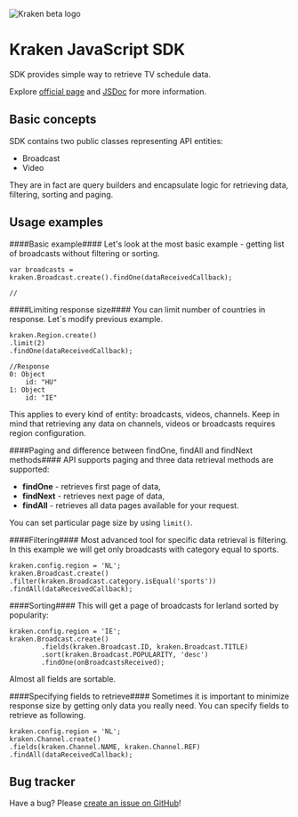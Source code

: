 ![Kraken beta logo](https://github.com/LibertyGlobal/Kraken-SDK/blob/master/doc/img/logo-kraken.png?raw=true)

Kraken JavaScript SDK
=====================

SDK provides simple way to retrieve TV schedule data.

Explore [official page](http://appdev.io) and [JSDoc](http://htmlpreview.github.io/?http://raw.github.com/LibertyGlobal/Kraken-SDK/master/doc/index.html) for more information.


Basic concepts
--------------

SDK contains two public classes representing API entities:

* Broadcast
* Video

They are in fact are query builders and encapsulate logic for retrieving data, filtering, sorting and paging.


Usage examples
--------------

####Basic example####
Let's look at the most basic example - getting list of broadcasts without filtering or sorting.

    var broadcasts = kraken.Broadcast.create().findOne(dataReceivedCallback);

    //

####Limiting response size####
You can limit number of countries in response. Let`s modify previous example.

    kraken.Region.create()
    .limit(2)
    .findOne(dataReceivedCallback);
    
    //Response
    0: Object
        id: "HU"
    1: Object
        id: "IE"

This applies to every kind of entity: broadcasts, videos, channels. Keep in mind that retrieving any data on channels, videos or broadcasts requires region configuration.

####Paging and difference between findOne, findAll and findNext methods####
API supports paging and three data retrieval methods are supported:

* __findOne__ - retrieves first page of data,
* __findNext__ - retrieves next page of data,
* __findAll__ - retrieves all data pages available for your request.

You can set particular page size by using `limit()`.


####Filtering####
Most advanced tool for specific data retrieval is filtering. In this example we will get only broadcasts with category equal to sports.

    kraken.config.region = 'NL';
    kraken.Broadcast.create()
    .filter(kraken.Broadcast.category.isEqual('sports'))
    .findAll(dataReceivedCallback);


####Sorting####
This will get a page of broadcasts for Ierland sorted by popularity:

    kraken.config.region = 'IE';
    kraken.Broadcast.create()
            .fields(kraken.Broadcast.ID, kraken.Broadcast.TITLE)
            .sort(kraken.Broadcast.POPULARITY, 'desc')
            .findOne(onBroadcastsReceived);

Almost all fields are sortable.


####Specifying fields to retrieve####
Sometimes it is important to minimize response size by getting only data you really need. You can specify fields to retrieve as following.

    kraken.config.region = 'NL';
    kraken.Channel.create()
    .fields(kraken.Channel.NAME, kraken.Channel.REF)
    .findAll(dataReceivedCallback);


Bug tracker
-----------

Have a bug? Please [create an issue on GitHub](https://github.com/LibertyGlobal/sdk/issues)!